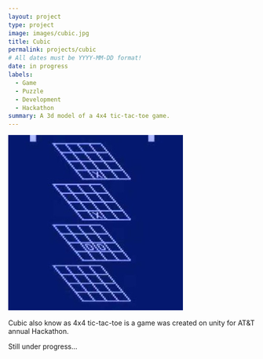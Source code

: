 ```yaml
---
layout: project
type: project
image: images/cubic.jpg
title: Cubic
permalink: projects/cubic
# All dates must be YYYY-MM-DD format!
date: in progress
labels:
  - Game
  - Puzzle
  - Development
  - Hackathon
summary: A 3d model of a 4x4 tic-tac-toe game.
---
```


<img class="ui medium right floated rounded image" src="../images/cubic.jpg">

Cubic also know as 4x4 tic-tac-toe is a game was created on unity for AT&T annual Hackathon.

Still under progress...

